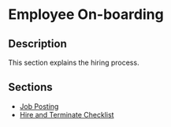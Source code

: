 # Employee On-boarding

## Description
This section explains the hiring process.

## Sections

- [Job Posting]()
- [Hire and Terminate Checklist]()

